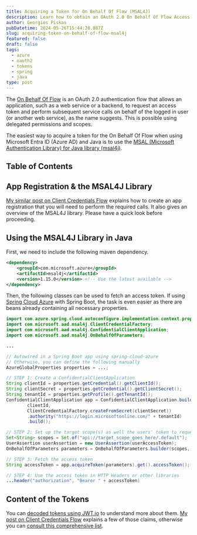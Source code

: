 ```yaml
---
title: Acquiring a Token for On Behalf Of Flow (MSAL4J)
description: Learn how to obtain an OAuth 2.0 On Behalf Of Flow Access Token using the Microsoft Authentication Library for Java (msal4j).
author: Georgios Piskas
pubDatetime: 2024-05-26T15:44:28.887Z
slug: acquiring-token-on-behalf-of-flow-msal4j
featured: false
draft: false
tags:
  - azure
  - oauth2
  - tokens
  - spring
  - java
type: post
---
```


The [On Behalf Of Flow](https://learn.microsoft.com/en-us/entra/identity-platform/v2-oauth2-on-behalf-of-flow) is an OAuth 2.0 authentication flow that allows an application, such as a web service or a backend, to request an access token and perform subsequent service calls on behalf of the logged in user (or another web service), as the name suggests. This is possible using delegated permissions and scopes.


The easiest way to acquire a token for the On Behalf Of Flow when using Microsoft Entra ID (Azure AD) and Java is to use the [MSAL (Microsoft Authentication Library) for Java library (msal4j)](https://learn.microsoft.com/en-us/entra/msal/java/).

## Table of Contents

## App Registration & the MSAL4J Library

[My similar post on Client Credentials Flow](https://gpiskas.com/posts/acquiring-token-client-credentials-flow-msal4j/#creating-an-app-registration) explains how to create an app registration that you will need to perform the required calls. It also gives an overview of the MSAL4J library. Please have a quick look before proceeding.

## Using the MSAL4J Library in Java

First, we need to include the following maven dependency.

```xml
<dependency>
    <groupId>com.microsoft.azure</groupId>
    <artifactId>msal4j</artifactId>
    <version>1.15.0</version> <!-- Use the latest available -->
</dependency>
```

Then, the following classes can be used to fetch an access token. If using [Spring Cloud Azure](https://spring.io/projects/spring-cloud-azure) with Spring Boot, the task is even easier as there are beans already containing all necessary properties.

```java
import com.azure.spring.cloud.autoconfigure.implementation.context.properties.AzureGlobalProperties;
import com.microsoft.aad.msal4j.ClientCredentialFactory;
import com.microsoft.aad.msal4j.ConfidentialClientApplication;
import com.microsoft.aad.msal4j.OnBehalfOfParameters;

...

// Autowired in a Spring Boot app using spring-cloud-azure
// Otherwise, you can define the following manually
AzureGlobalProperties properties = ...; 

// STEP 1: Create a ConfidentialClientApplication
String clientId = properties.getCredential().getClientId();
String clientSecret = properties.getCredential().getClientSecret();
String tenantId = properties.getProfile().getTenantId();
ConfidentialClientApplication app = ConfidentialClientApplication.builder(
        clientId,
        ClientCredentialFactory.createFromSecret(clientSecret))
        .authority("https://login.microsoftonline.com/" + tenantId)
        .build();

// STEP 2: Set up the target scope(s) as well the users' token to request access on behalf of
Set<String> scopes = Set.of("api://target_scope_goes_here/.default");
UserAssertion userAssertion = new UserAssertion(userAccessToken);
OnBehalfOfParameters parameters = OnBehalfOfParameters.builder(scopes, userAssertion).build();

// STEP 3: Fetch the access token
String accessToken = app.acquireToken(parameters).get().accessToken();

// STEP 4: Use the access token in HTTP Headers or other libraries
...header("authorization", "Bearer " + accessToken)
```

## Content of the Tokens

You can [decoded tokens using JWT.io](https://jwt.io/) to understand more about them. [My post on Client Credentials Flow](https://gpiskas.com/posts/acquiring-token-client-credentials-flow-msal4j/#understanding-token-contents) explains a few of those claims, otherwise you can [consult this comprehensive list](https://learn.microsoft.com/en-us/entra/identity-platform/access-token-claims-reference).